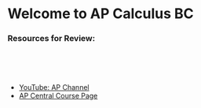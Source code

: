 <html>
     <head>
          <meta charset = "utf-8">
          <style>
               .pageText {
                    position: relative;
                    left:-12%;
               }
               #calcSubtitle {
                    top: 100px;
               }
          </style>
     </head>
     <body>
          <div class="pageText">
               <h1 id="calcTitle">Welcome to AP Calculus BC</h1>
               <h3 id="calcSubtitle">Resources for Review:</h3>
               <p><br><br><br></p>
               <ul>
                    <li><a target="-blank" href="https://www.youtube.com/playlist?list=PLoGgviqq4844oVJMjJ8YkD4mQIoMp4Cbu">YouTube: AP Channel</a></li>
                    <li><a target="-blank" href="https://apcentral.collegeboard.org/courses/ap-calculus-bc?course=ap-calculus-bc">AP Central Course Page</a></li>
               </ul>
               <p><br><br><br><br><br><br><br><br><br><br><br><br></p>
          </div>
     </body>
</html>